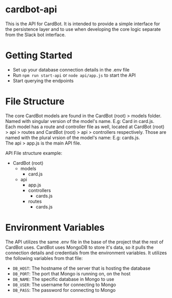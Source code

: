 # cardbot-api

This is the API for CardBot. It is intended to provide a simple interface for the
persistence layer and to use when developing the core logic separate from the
Slack bot interface.

# Getting Started

- Set up your database connection details in the .env file
- Run `npm run start-api` or `node api/app.js` to start the API
- Start querying the endpoints

# File Structure

The core CardBot models are found in the CardBot (root) > models folder. Named
with singular version of the model's name. E.g: Card in card.js.  
Each model has a route and controller file as well, located at CardBot (root) >
api > routes and CardBot (root) > api > controllers respectively. Those are named
with the plural vrsion of the model's name: E.g: cards.js.  
The api > app.js is the main API file.

API File structure example:

- CardBot (root)
  - models
    - card.js
  - api
    - app.js
    - controllers
      - cards.js
    - routes
      - cards.js

# Environment Variables

The API utilizes the same .env file in the base of the project that the rest of
CardBot uses. CardBot uses MongoDB to store it's data, so it pulls the connection
details and credentials from the environment variables. It utilizes the following
variables from that file:

- `DB_HOST`: The hostname of the server that is hosting the database
- `DB_PORT`: The port that Mongo is running on, on the host
- `DB_NAME`: The specific database in Mongo to use
- `DB_USER`: The username for connecting to Mongo
- `DB_PASS`: The password for connecting to Mongo
